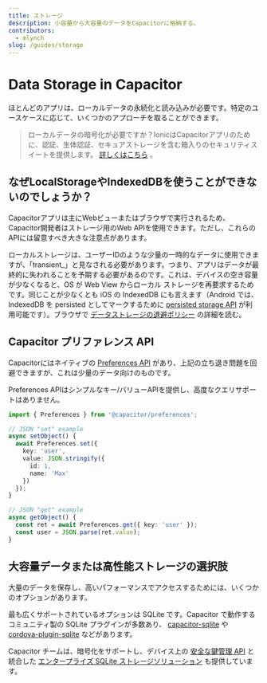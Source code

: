 ```yaml
---
title: ストレージ
description: 小容量から大容量のデータをCapacitorに格納する。
contributors:
  - mlynch
slug: /guides/storage
---
```


# Data Storage in Capacitor

ほとんどのアプリは、ローカルデータの永続化と読み込みが必要です。特定のユースケースに応じて、いくつかのアプローチを取ることができます。

> ローカルデータの暗号化が必要ですか？IonicはCapacitorアプリのために、認証、生体認証、セキュアストレージを含む箱入りのセキュリティスイートを提供します。 [詳しくはこちら](https://ionic.io/secure) 。

## なぜLocalStorageやIndexedDBを使うことができないのでしょうか？

Capacitorアプリは主にWebビューまたはブラウザで実行されるため、Capacitor開発者はストレージ用のWeb APIを使用できます。ただし、これらのAPIには留意すべき大きな注意点があります。

ローカルストレージは、ユーザーIDのような少量の一時的なデータに使用できますが、「transient_」と見なされる必要があります。つまり、アプリはデータが最終的に失われることを予期する必要があるのです。これは、デバイスの空き容量が少なくなると、OS が Web View からローカル ストレージを再要求するためです。同じことが少なくとも iOS の IndexedDB にも言えます（Android では、IndexedDB を persisted としてマークするために [persisted storage API](https://web.dev/persistent-storage/) が利用可能です）。ブラウザで [データストレージの退避ポリシー](https://developer.mozilla.org/en-US/docs/Web/API/IndexedDB_API/Browser_storage_limits_and_eviction_criteria) の詳細を読む。

## Capacitor プリファレンス API

Capacitorにはネイティブの [Preferences API](/docs/apis/preferences) があり、上記の立ち退き問題を回避できますが、これは少量のデータ向けのものです。

Preferences APIはシンプルなキー/バリューAPIを提供し、高度なクエリサポートはありません。

```typescript
import { Preferences } from '@capacitor/preferences';

// JSON "set" example
async setObject() {
  await Preferences.set({
    key: 'user',
    value: JSON.stringify({
      id: 1,
      name: 'Max'
    })
  });
}

// JSON "get" example
async getObject() {
  const ret = await Preferences.get({ key: 'user' });
  const user = JSON.parse(ret.value);
}
```

## 大容量データまたは高性能ストレージの選択肢

大量のデータを保存し、高いパフォーマンスでアクセスするためには、いくつかのオプションがあります。

最も広くサポートされているオプションは SQLite です。Capacitor で動作するコミュニティ製の SQLite プラグインが多数あり、 [capacitor-sqlite](https://github.com/jepiqueau/capacitor-sqlite) や [cordova-plugin-sqlite](https://github.com/xpbrew/cordova-sqlite-storage) などがあります。

Capacitor チームは、暗号化をサポートし、デバイス上の [安全な鍵管理 API](https://ionicframework.com/enterprise/identity-vault) と統合した [エンタープライズ SQLite ストレージソリューション](https://ionicframework.com/enterprise/offline-storage) も提供しています。
